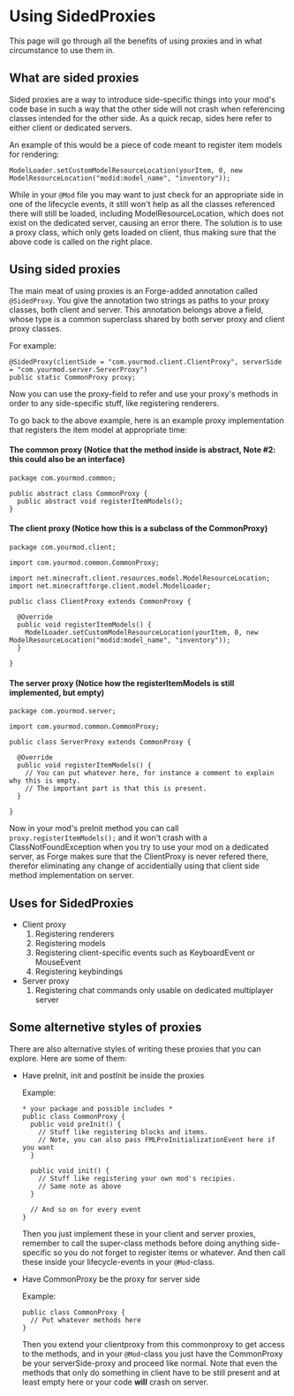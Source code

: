 Using SidedProxies
===================

This page will go through all the benefits of using proxies and in what circumstance to use them in.

What are sided proxies
----------------------
Sided proxies are a way to introduce side-specific things into your mod's code base in such a way that the other side will not crash when referencing classes intended for the other side. As a quick recap, sides here refer to either client or dedicated servers.

An example of this would be a piece of code meant to register item models for rendering:

```
ModelLoader.setCustomModelResourceLocation(yourItem, 0, new ModelResourceLocation("modid:model_name", "inventory"));
```

While in your `@Mod` file you may want to just check for an appropriate side in one of the lifecycle events, it still won't help as all the classes referenced there will still be loaded, including ModelResourceLocation,
which does not exist on the dedicated server, causing an error there.
The solution is to use a proxy class, which only gets loaded on client, thus making sure that the above code is called on the right place.

Using sided proxies
-------------------

The main meat of using proxies is an Forge-added annotation called `@SidedProxy`. You give the annotation two strings as paths to your proxy classes, both client and server.
This annotation belongs above a field, whose type is a common superclass shared by both server proxy and client proxy classes.

For example:

```
@SidedProxy(clientSide = "com.yourmod.client.ClientProxy", serverSide = "com.yourmod.server.ServerProxy")
public static CommonProxy proxy;
```

Now you can use the proxy-field to refer and use your proxy's methods in order to any side-specific stuff, like registering renderers.

To go back to the above example, here is an example proxy implementation that registers the item model at appropriate time:

#### The common proxy (Notice that the method inside is abstract, Note #2: this could also be an interface)
```
package com.yourmod.common;

public abstract class CommonProxy {
  public abstract void registerItemModels();
}
```

#### The client proxy (Notice how this is a subclass of the CommonProxy)
```
package com.yourmod.client;

import com.yourmod.common.CommonProxy;

import net.minecraft.client.resources.model.ModelResourceLocation;
import net.minecraftforge.client.model.ModelLoader;

public class ClientProxy extends CommonProxy {

  @Override
  public void registerItemModels() {
    ModelLoader.setCustomModelResourceLocation(yourItem, 0, new ModelResourceLocation("modid:model_name", "inventory"));
  }

}
```

#### The server proxy (Notice how the registerItemModels is still implemented, but empty)
```
package com.yourmod.server;

import com.yourmod.common.CommonProxy;

public class ServerProxy extends CommonProxy {

  @Override
  public void registerItemModels() {
    // You can put whatever here, for instance a comment to explain why this is empty.
    // The important part is that this is present.
  }

}
```

Now in your mod's preInit method you can call ```proxy.registerItemModels();``` and it won't crash with a ClassNotFoundException when you try to use your mod on a dedicated server, as Forge makes sure that the ClientProxy is never refered there, therefor eliminating any change of accidentially using that client side method implementation on server.

Uses for SidedProxies
---------------------

* Client proxy
  1. Registering renderers
  2. Registering models
  3. Registering client-specific events such as KeyboardEvent or MouseEvent
  4. Registering keybindings
* Server proxy
  1. Registering chat commands only usable on dedicated multiplayer server

Some alternetive styles of proxies
----------------------------------

There are also alternative styles of writing these proxies that you can explore. Here are some of them:
* Have preInit, init and postInit be inside the proxies

  Example:

  ```
  * your package and possible includes *
  public class CommonProxy {
    public void preInit() {
      // Stuff like registering blocks and items.
      // Note, you can also pass FMLPreInitializationEvent here if you want
    }

    public void init() {
      // Stuff like registering your own mod's recipies.
      // Same note as above
    }

    // And so on for every event
  }
  ```
  Then you just implement these in your client and server proxies, remember to call the super-class methods before doing anything side-specific so you do not forget to register items or whatever. And then call these inside your lifecycle-events in your `@Mod`-class.

* Have CommonProxy be the proxy for server side

  Example:

  ```
  public class CommonProxy {
    // Put whatever methods here
  }
  ```
  Then you extend your clientproxy from this commonproxy to get access to the methods, and in your `@Mod`-class you just have the CommonProxy be your serverSide-proxy and proceed like normal. Note that even the methods that only do something in client have to be still present and at least empty here or your code **will** crash on server.
